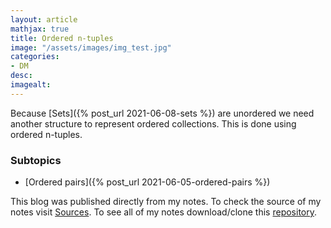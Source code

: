 ```yaml
---
layout: article
mathjax: true
title: Ordered n-tuples
image: "/assets/images/img_test.jpg"
categories:
- DM
desc:   
imagealt: 
---
```


Because [Sets]({% post_url 2021-06-08-sets %}) are unordered we need another structure to represent ordered collections. This is done using ordered n-tuples.

### Subtopics
- [Ordered pairs]({% post_url 2021-06-05-ordered-pairs %})

This blog was published directly from my notes.
To check the source of my notes visit [Sources](sources.html).
To see all of my notes download/clone this [repository](https://github.com/bovem/CS).